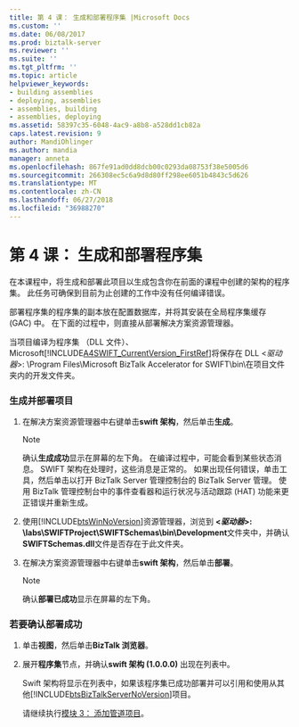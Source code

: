 ```yaml
---
title: 第 4 课： 生成和部署程序集 |Microsoft Docs
ms.custom: ''
ms.date: 06/08/2017
ms.prod: biztalk-server
ms.reviewer: ''
ms.suite: ''
ms.tgt_pltfrm: ''
ms.topic: article
helpviewer_keywords:
- building assemblies
- deploying, assemblies
- assemblies, building
- assemblies, deploying
ms.assetid: 58397c35-6048-4ac9-a8b8-a528dd1cb82a
caps.latest.revision: 9
author: MandiOhlinger
ms.author: mandia
manager: anneta
ms.openlocfilehash: 867fe91ad0dd8dcb00c0293da08753f38e5005d6
ms.sourcegitcommit: 266308ec5c6a9d8d80ff298ee6051b4843c5d626
ms.translationtype: MT
ms.contentlocale: zh-CN
ms.lasthandoff: 06/27/2018
ms.locfileid: "36988270"
---
```

# <a name="lesson-4-building-and-deploying-the-assembly"></a>第 4 课： 生成和部署程序集
在本课程中，将生成和部署此项目以生成包含你在前面的课程中创建的架构的程序集。 此任务可确保到目前为止创建的工作中没有任何编译错误。  
  
 部署程序集的程序集的副本放在配置数据库，并将其安装在全局程序集缓存 (GAC) 中。 在下面的过程中，则直接从部署解决方案资源管理器。  
  
 当项目编译为程序集 （DLL 文件）、 Microsoft[!INCLUDE[A4SWIFT_CurrentVersion_FirstRef](../../includes/a4swift-currentversion-firstref-md.md)]将保存在 DLL \<*驱动器*\>: \Program Files\\Microsoft BizTalk Accelerator for SWIFT\bin\在项目文件夹内的开发文件夹。  
  
### <a name="to-build-and-deploy-the-project"></a>生成并部署项目  
  
1. 在解决方案资源管理器中右键单击**swift 架构**，然后单击**生成**。  
  
   > [!NOTE]
   >  确认**生成成功**显示在屏幕的左下角。 在编译过程中，可能会看到某些状态消息。 SWIFT 架构在处理时，这些消息是正常的。 如果出现任何错误，单击工具，然后单击以打开 BizTalk Server 管理控制台的 BizTalk Server 管理。 使用 BizTalk 管理控制台中的事件查看器和运行状况与活动跟踪 (HAT) 功能来更正错误并重新生成。  
  
2. 使用[!INCLUDE[btsWinNoVersion](../../includes/btswinnoversion-md.md)]资源管理器，浏览到 **\<*驱动器*\>: \labs\SWIFTProject\SWIFTSchemas\bin\Development**文件夹中，并确认**SWIFTSchemas.dll**文件是否存在于此文件夹。  
  
3. 在解决方案资源管理器中右键单击**swift 架构**，然后单击**部署**。  
  
   > [!NOTE]
   >  确认**部署已成功**显示在屏幕的左下角。  
  
### <a name="to-confirm-deployment-success"></a>若要确认部署成功  
  
1. 单击**视图**，然后单击**BizTalk 浏览器**。  
  
2. 展开**程序集**节点，并确认**swift 架构 (1.0.0.0)** 出现在列表中。  
  
    Swift 架构将显示在列表中，如果该程序集已成功部署并可以引用和使用从其他[!INCLUDE[btsBizTalkServerNoVersion](../../includes/btsbiztalkservernoversion-md.md)]项目。  
  
   请继续执行[模块 3： 添加管道项目](../../adapters-and-accelerators/accelerator-swift/module-3-adding-a-pipeline-project.md)。